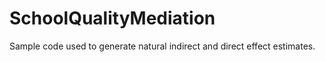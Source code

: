 # SchoolQualityMediation

Sample code used to generate natural indirect and direct effect estimates. 
